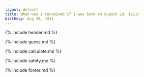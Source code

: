 ```yaml
---
layout: default
title: When was I conceived if I was born on August 29, 1911?
birthday: Aug 29, 1911
---
```


{% include header.md %}

{% include guess.md %}

{% include calculate.md %}

{% include safety.md %}

{% include footer.md %}



